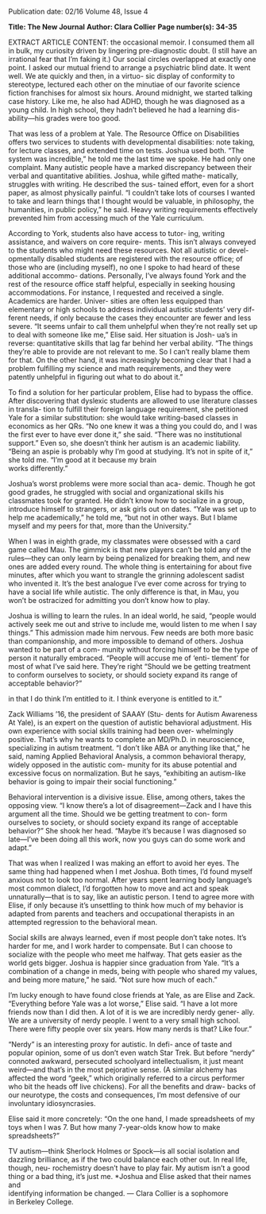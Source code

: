 Publication date: 02/16
Volume 48, Issue 4

**Title: The New Journal**
**Author: Clara Collier**
**Page number(s): 34-35**

EXTRACT ARTICLE CONTENT:
the occasional memoir. I consumed them all in bulk, 
my curiosity driven by lingering pre-diagnostic doubt. 
(I still have an irrational fear that I’m faking it.) Our 
social circles overlapped at exactly one point. I asked 
our mutual friend to arrange a psychiatric blind date. 
It went well. We ate quickly and then, in a virtuo-
sic display of conformity to stereotype, lectured each 
other on the minutiae of our favorite science fiction 
franchises for almost six hours. Around midnight, 
we started talking case history. Like me, he also had 
ADHD, though he was diagnosed as a young child. In 
high school, they hadn’t believed he had a learning dis-
ability—his grades were too good.

That was less of a problem at Yale. The Resource 
Office on Disabilities offers two services to students 
with developmental disabilities: note taking, for lecture 
classes, and extended time on tests. Joshua used both. 
“The system was incredible,” he told me the last time 
we spoke. He had only one complaint. Many autistic 
people have a marked discrepancy between their verbal 
and quantitative abilities. Joshua, while gifted mathe-
matically, struggles with writing. He described the sus-
tained effort, even for a short paper, as almost physically 
painful. “I couldn’t take lots of courses I wanted to take 
and learn things that I thought would be valuable, in 
philosophy, the humanities, in public policy,” he said. 
Heavy writing requirements effectively prevented him 
from accessing much of the Yale curriculum. 

According to York, students also have access to tutor-
ing, writing assistance, and waivers on core require-
ments. This isn’t always conveyed to the students who 
might need these resources. Not all autistic or devel-
opmentally disabled students are registered with the 
resource office; of those who are (including myself), no 
one I spoke to had heard of these additional accommo-
dations. Personally, I’ve always found York and the rest 
of the resource office staff helpful, especially in seeking 
housing accommodations. For instance, I requested 
and received a single. Academics are harder. Univer-
sities are often less equipped than elementary or high 
schools to address individual autistic students’ very dif-
ferent needs, if only because the cases they encounter 
are fewer and less severe. “It seems unfair to call them 
unhelpful when they’re not really set up to deal with 
someone like me,” Elise said.  Her situation is Josh-
ua’s in reverse: quantitative skills that lag far behind 
her verbal ability. “The things they’re able to provide 
are not relevant to me. So I can’t really blame them for 
that. On the other hand, it was increasingly becoming 
clear that I had a problem fulfilling my science and 
math requirements, and they were patently unhelpful 
in figuring out what to do about it.” 

To find a solution for her particular problem, Elise 
had to bypass the office. After discovering that dyslexic 
students are allowed to use literature classes in transla-
tion to fulfill their foreign language requirement, she 
petitioned Yale for a similar substitution: she would 
take writing-based classes in economics as her QRs. 
“No one knew it was a thing you could do, and I was 
the first ever to have ever done it,” she said. “There was 
no institutional support.” Even so, she doesn’t think 
her autism is an academic liability. “Being an aspie 
is probably why I’m good at studying. It’s not in spite 
of it,” she told me. “I’m good at it because my brain  
works differently.”

Joshua’s worst problems were more social than aca-
demic. Though he got good grades, he struggled with 
social and organizational skills his classmates took for 
granted. He didn’t know how to socialize in a group, 
introduce himself to strangers, or ask girls out on dates. 
“Yale was set up to help me academically,” he told me, 
“but not in other ways. But I blame myself and my 
peers for that, more than the University.” 

When I was in eighth grade, my classmates were 
obsessed with a card game called Mau. The gimmick 
is that new players can’t be told any of the rules—they 
can only learn by being penalized for breaking them, 
and new ones are added every round. The whole thing 
is entertaining for about five minutes, after which you 
want to strangle the grinning adolescent sadist who 
invented it. It’s the best analogue I’ve ever come across 
for trying to have a social life while autistic. The only 
difference is that, in Mau, you won’t be ostracized for 
admitting you don’t know how to play.

Joshua is willing to learn the rules. In an ideal world, 
he said, “people would actively seek me out and strive 
to include me, would listen to me when I say things.” 
This admission made him nervous. Few needs are both 
more basic than companionship, and more impossible 
to demand of others. Joshua wanted to be part of a com-
munity without forcing himself to be the type of person 
it naturally embraced. “People will accuse me of ‘enti-
tlement’ for most of what I’ve said here. They’re right 
“Should we be getting 
treatment to conform 
ourselves to society, or 
should society expand 
its range of acceptable 
behavior?” 


in that I do think I’m entitled to it. I think everyone is 
entitled to it.” 

Zack Williams ’16, the president of SAAAY (Stu-
dents for Autism Awareness At Yale), is an expert on 
the question of autistic behavioral adjustment. His own 
experience with social skills training had been over-
whelmingly positive. That’s why he wants to complete 
an MD/Ph.D. in neuroscience, specializing in autism 
treatment. “I don’t like ABA or anything like that,” he 
said, naming Applied Behavioral Analysis, a common 
behavioral therapy, widely opposed in the autistic com-
munity for its abuse potential and excessive focus on 
normalization. But he says, “exhibiting an autism-like 
behavior is going to impair their social functioning.” 

Behavioral intervention is a divisive issue. Elise, 
among others, takes the opposing view. “I know there’s 
a lot of disagreement—Zack and I have this argument 
all the time.  Should we be getting treatment to con-
form ourselves to society, or should society expand its 
range of acceptable behavior?” She shook her head. 
“Maybe it’s because I was diagnosed so late—I’ve been 
doing all this work, now you guys can do some work 
and adapt.”

That was when I realized I was making an effort to 
avoid her eyes. The same thing had happened when I 
met Joshua. Both times, I’d found myself anxious not 
to look too normal. After years spent learning body 
language’s most common dialect, I’d forgotten how to 
move and act and speak unnaturally—that is to say, 
like an autistic person. I tend to agree more with Elise, 
if only because it’s unsettling to think how much of 
my behavior is adapted from parents and teachers and 
occupational therapists in an attempted regression to 
the behavioral mean. 

Social skills are always learned, even if most people 
don’t take notes. It’s harder for me, and I work harder 
to compensate. But I can choose to socialize with the 
people who meet me halfway. That gets easier as the 
world gets bigger. Joshua is happier since graduation 
from Yale. “It’s a combination of a change in meds, 
being with people who shared my values, and being 
more mature,” he said. “Not sure how much of each.” 

I’m lucky enough to have found close friends at Yale, 
as are Elise and Zack. “Everything before Yale was a lot 
worse,” Elise said. “I have a lot more friends now than 
I did then. A lot of it is we are incredibly nerdy gener-
ally. We are a university of nerdy people. I went to a 
very small high school. There were fifty people over six 
years. How many nerds is that? Like four.” 

“Nerdy” is an interesting proxy for autistic. In defi-
ance of taste and popular opinion, some of us don’t 
even watch Star Trek. But before “nerdy” connoted 
awkward, persecuted schoolyard intellectualism, it just 
meant weird—and that’s in the most pejorative sense. 
(A similar alchemy has affected the word “geek,” which 
originally referred to a circus performer who bit the 
heads off live chickens). For all the benefits and draw-
backs of our neurotype, the costs and consequences, 
I’m most defensive of our involuntary idiosyncrasies. 

Elise said it more concretely: “On the one hand, I 
made spreadsheets of my toys when I was 7. But how 
many 7-year-olds know how to make spreadsheets?”

TV autism—think Sherlock Holmes or Spock—is all 
social isolation and dazzling brilliance, as if the two 
could balance each other out. In real life, though, neu-
rochemistry doesn’t have to play fair. My autism isn’t a 
good thing or a bad thing, it’s just me. 
*Joshua and Elise asked that their names and  
identifying information be changed. 
— Clara Collier is a sophomore  
in Berkeley College.